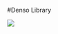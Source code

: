 #Denso Library 

[![](https://jitpack.io/v/mobiuxlabs/androidDensoLibs.svg)](https://jitpack.io/#mobiuxlabs/androidDensoLibs)
